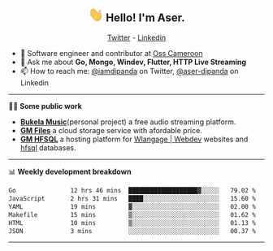 <h2 align="center"> <img src="https://github.com/gabriel-TheCode/gabriel-TheCode/blob/master/gifs/Hi.gif" width="30px"> Hello! I'm Aser.</h2>
<p align="center">
  <a href="https://twitter.com/iamdipanda">Twitter</a> - 
  <a href="https://www.linkedin.com/in/aser-dipanda/">Linkedin</a>
</p>


- 🔭 Software engineer and contributor at [Oss Cameroon](https://github.com/osscameroon)
- 💬 Ask me about **Go, Mongo, Windev, Flutter, HTTP Live Streaming**
- 📫 How to reach me: [@iamdipanda](https://twitter.com/iamdipanda) on Twitter, [@aser-dipanda](https://www.linkedin.com/in/aser-dipanda/) on Linkedin

-------

👨‍💻 **Some public work**

- **[Bukela Music](https://music.bukela.co)**(personal project) a free audio streaming platform. 
- **[GM Files](https://gamesmania.io)** a cloud storage service with afordable price.
- **[GM HFSQL](https://gamesmania.io)** a hosting platform for [Wlangage | Webdev](https://pcsoft.fr/webdev/index.html) websites and [hfsql](https://pcsoft.fr/accueilpub/hfsql.htm) databases.
-------

📊 **Weekly development breakdown**

<!--START_SECTION:waka-->

```text
Go               12 hrs 46 mins  ███████████████████▓░░░░░   79.02 %
JavaScript       2 hrs 31 mins   ████░░░░░░░░░░░░░░░░░░░░░   15.60 %
YAML             19 mins         ▓░░░░░░░░░░░░░░░░░░░░░░░░   02.00 %
Makefile         15 mins         ▒░░░░░░░░░░░░░░░░░░░░░░░░   01.62 %
HTML             10 mins         ▒░░░░░░░░░░░░░░░░░░░░░░░░   01.13 %
JSON             3 mins          ░░░░░░░░░░░░░░░░░░░░░░░░░   00.37 %
```

<!--END_SECTION:waka-->

-------
